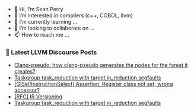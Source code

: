 - 👋 Hi, I’m Sean Perry
- 👀 I’m interested in compilers (c++, COBOL, llvm)
- 🌱 I’m currently learning ...
- 💞️ I’m looking to collaborate on ...
- 📫 How to reach me ...

<!---
s66perry/s66perry is a ✨ special ✨ repository because its `README.md` (this file) appears on your GitHub profile.
You can click the Preview link to take a look at your changes.
--->
### 📕 Latest LLVM Discourse Posts

<!-- DISCOURSE-LLVM:START -->
- [Clang-pseudo: how clang-pseudo generates the nodes for the forest it creates?](https://discourse.llvm.org/t/clang-pseudo-how-clang-pseudo-generates-the-nodes-for-the-forest-it-creates/64847#post_1)
- [Taskgroup task_reduction with target in_reduction segfaults](https://discourse.llvm.org/t/taskgroup-task-reduction-with-target-in-reduction-segfaults/64683#post_4)
- [[GISel/InstructionSelect] Assertion: Register class not set, wrong accessor?](https://discourse.llvm.org/t/gisel-instructionselect-assertion-register-class-not-set-wrong-accessor/64821#post_4)
- [[RFC] IR Versioning](https://discourse.llvm.org/t/rfc-ir-versioning/5893#post_14)
- [Taskgroup task_reduction with target in_reduction segfaults](https://discourse.llvm.org/t/taskgroup-task-reduction-with-target-in-reduction-segfaults/64683#post_3)
<!-- DISCOURSE-LLVM:END -->
